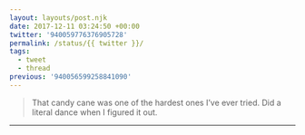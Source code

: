 ```yaml
---
layout: layouts/post.njk
date: 2017-12-11 03:24:50 +00:00
twitter: '940059776376905728'
permalink: /status/{{ twitter }}/
tags: 
  - tweet
  - thread
previous: '940056599258841090'
---
```


> That candy cane was one of the hardest ones I’ve ever tried. Did a literal dance when I figured it out.

---
